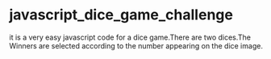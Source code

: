# javascript_dice_game_challenge
it is a very easy javascript code for a dice game.There are two dices.The Winners are selected according to the number appearing on the dice image.
